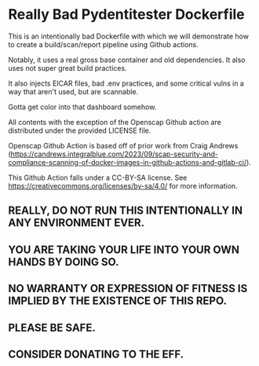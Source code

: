 # Really Bad Pydentitester Dockerfile

This is an intentionally bad Dockerfile with which we will demonstrate how to create a build/scan/report pipeline using Github actions.

Notably, it uses a real gross base container and old dependencies.  It also uses not super great build practices.

It also injects EICAR files, bad .env practices, and some critical vulns in a way that aren't used, but are scannable.

Gotta get color into that dashboard somehow.

All contents with the exception of the Openscap Github action are distributed under the provided LICENSE file.

Openscap Github Action is based off of prior work from Craig Andrews (https://candrews.integralblue.com/2023/09/scap-security-and-compliance-scanning-of-docker-images-in-github-actions-and-gitlab-ci/).

This Github Action falls under a CC-BY-SA license.  See https://creativecommons.org/licenses/by-sa/4.0/ for more information. 

## REALLY, DO NOT RUN THIS INTENTIONALLY IN ANY ENVIRONMENT EVER.
## YOU ARE TAKING YOUR LIFE INTO YOUR OWN HANDS BY DOING SO.
## NO WARRANTY OR EXPRESSION OF FITNESS IS IMPLIED BY THE EXISTENCE OF THIS REPO.
## PLEASE BE SAFE.
## CONSIDER DONATING TO THE EFF.